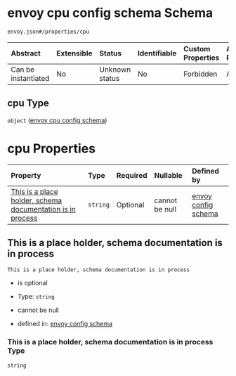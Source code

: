 # envoy cpu config schema Schema

```txt
envoy.json#/properties/cpu
```



| Abstract            | Extensible | Status         | Identifiable | Custom Properties | Additional Properties | Access Restrictions | Defined In                                               |
| :------------------ | :--------- | :------------- | :----------- | :---------------- | :-------------------- | :------------------ | :------------------------------------------------------- |
| Can be instantiated | No         | Unknown status | No           | Forbidden         | Allowed               | none                | [envoy.json\*](../out/envoy.json "open original schema") |

## cpu Type

`object` ([envoy cpu config schema](envoy-properties-envoy-cpu-config-schema.md))

# cpu Properties

| Property                                                                                                                 | Type     | Required | Nullable       | Defined by                                                                                                                                                                                                                                 |
| :----------------------------------------------------------------------------------------------------------------------- | :------- | :------- | :------------- | :----------------------------------------------------------------------------------------------------------------------------------------------------------------------------------------------------------------------------------------- |
| [This is a place holder, schema documentation is in process](#this-is-a-place-holder-schema-documentation-is-in-process) | `string` | Optional | cannot be null | [envoy config schema](envoy-properties-envoy-cpu-config-schema-properties-this-is-a-place-holder-schema-documentation-is-in-process.md "envoy.json#/properties/cpu/properties/This is a place holder, schema documentation is in process") |

## This is a place holder, schema documentation is in process



`This is a place holder, schema documentation is in process`

* is optional

* Type: `string`

* cannot be null

* defined in: [envoy config schema](envoy-properties-envoy-cpu-config-schema-properties-this-is-a-place-holder-schema-documentation-is-in-process.md "envoy.json#/properties/cpu/properties/This is a place holder, schema documentation is in process")

### This is a place holder, schema documentation is in process Type

`string`
